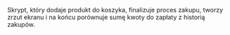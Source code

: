 Skrypt, który dodaje produkt do koszyka, finalizuje proces zakupu, tworzy zrzut ekranu i na końcu porównuje sumę kwoty do zapłaty z historią zakupów.